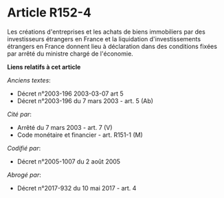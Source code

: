 # Article R152-4

Les créations d'entreprises et les achats de biens immobiliers par des investisseurs étrangers en France et la liquidation
d'investissements étrangers en France donnent lieu à déclaration dans des conditions fixées par arrêté du ministre chargé de
l'économie.

**Liens relatifs à cet article**

_Anciens textes_:

  - Décret n°2003-196 2003-03-07 art 5
  - Décret n°2003-196 du 7 mars 2003 - art. 5 (Ab)

_Cité par_:

  - Arrêté du 7 mars 2003 - art. 7 (V)
  - Code monétaire et financier - art. R151-1 (M)

_Codifié par_:

  - Décret n°2005-1007 du 2 août 2005

_Abrogé par_:

  - Décret n°2017-932 du 10 mai 2017 - art. 4
